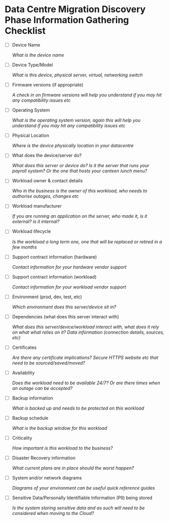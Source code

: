 # Data Centre Migration Discovery Phase Information Gathering Checklist

- [ ] Device Name

    _What is the device name_

- [ ] Device Type/Model

    _What is this device, physical server, virtual, networking switch_

- [ ] Firmware versions (if appropriate)

    _A check in on firmware versions will help you understand if you may hit any compatibility issues etc_

- [ ] Operating System

    _What is the operating system version, again this will help you understand if you may hit any compatibility issues etc_

- [ ] Physical Location

    _Where is the device physically location in your datacentre_

- [ ] What does the device/server do?

    _What does this server or device do? Is it the server that runs your payroll system? Or the one that hosts your canteen lunch menu?_

- [ ] Workload owner & contact details

    _Who in the business is the owner of this workload, who needs to authorise outages, changes etc_
- [ ] Workload manufacturer

    _If you are running an application on the server, who made it, is it external? is it internal?_
- [ ] Workload lifecycle

    _Is the workload a long term one, one that will be replaced or retired in a few months_

- [ ] Support contract information (hardware)

    _Contact information for your hardware vendor support_

- [ ] Support contract information (workload)

    _Contact information for your workload vendor support_

- [ ] Environment (prod, dev, test, etc)

    _Which environment does this server/device sit in?_

- [ ] Dependencies (what does this server interact with)

    _What does this server/device/workload interact with, what does it rely on what what relies on it? Data information (connection details, sources, etc)_
    
- [ ] Certificates

    _Are there any certificate implications? Secure HTTPS website etc that need to be sourced/saved/moved?_

- [ ] Availability

    _Does the workload need to be available 24/7? Or are there times when an outage can be accepted?_

- [ ] Backup information

    _What is backed up and needs to be protected on this workload_

- [ ] Backup schedule

    _What is the backup window for this workload_

- [ ] Criticality

    _How important is this workload to the business?_

- [ ] Disaster Recovery information

    _What current plans are in place should the worst happen?_

- [ ] System and/or network diagrams

    _Diagrams of your environment can be useful quick reference guides_

- [ ] Sensitive Data/Personally Identifiable Information (PII) being stored

    _Is the system storing sensitive data and as such will need to be considered when moving to the Cloud?_
